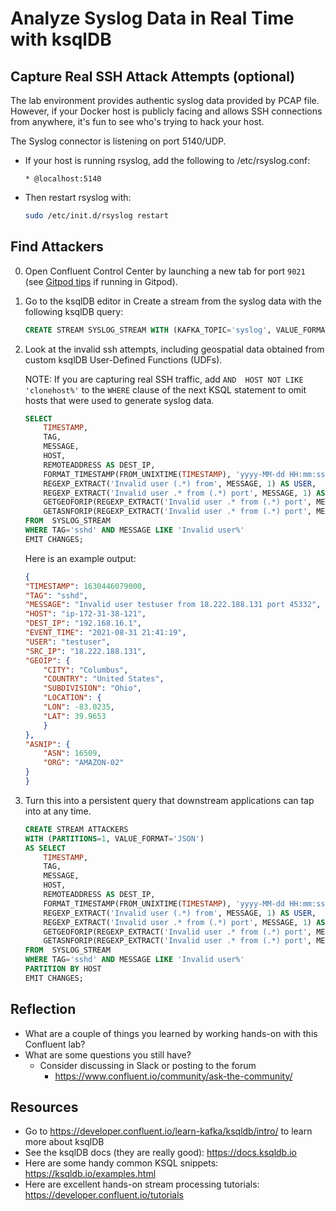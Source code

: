# Analyze Syslog Data in Real Time with ksqlDB

## Capture Real SSH Attack Attempts (optional)

The lab environment provides authentic syslog data provided by PCAP file. However, if your Docker host is publicly facing and allows SSH connections from anywhere, it's fun to see who's trying to hack your host.

The Syslog connector is listening on port 5140/UDP.
- If your host is running rsyslog, add the following to /etc/rsyslog.conf:

  ```
  * @localhost:5140
  ```

- Then restart rsyslog with:

  ```bash
  sudo /etc/init.d/rsyslog restart
  ```
## Find Attackers

0. Open Confluent Control Center by launching a new tab for port `9021` (see [Gitpod tips](./gitpod-tips.md) if running in Gitpod).

1.  Go to the ksqlDB editor in Create a stream from the syslog data with the following ksqlDB query:

    ```sql
    CREATE STREAM SYSLOG_STREAM WITH (KAFKA_TOPIC='syslog', VALUE_FORMAT='AVRO');
    ```

2. Look at the invalid ssh attempts, including geospatial data obtained from custom ksqlDB User-Defined Functions (UDFs).

    NOTE: If you are capturing real SSH traffic, add `AND  HOST NOT LIKE 'clonehost%'` to the `WHERE` clause of the next KSQL statement to omit hosts that were used to generate syslog data.
    ```sql
    SELECT
        TIMESTAMP,
        TAG,
        MESSAGE,
        HOST,
        REMOTEADDRESS AS DEST_IP,
        FORMAT_TIMESTAMP(FROM_UNIXTIME(TIMESTAMP), 'yyyy-MM-dd HH:mm:ss') AS EVENT_TIME, 
        REGEXP_EXTRACT('Invalid user (.*) from', MESSAGE, 1) AS USER,
        REGEXP_EXTRACT('Invalid user .* from (.*) port', MESSAGE, 1) AS SRC_IP,
        GETGEOFORIP(REGEXP_EXTRACT('Invalid user .* from (.*) port', MESSAGE, 1)) AS GEOIP,
        GETASNFORIP(REGEXP_EXTRACT('Invalid user .* from (.*) port', MESSAGE, 1)) AS ASNIP
    FROM  SYSLOG_STREAM
    WHERE TAG='sshd' AND MESSAGE LIKE 'Invalid user%'
    EMIT CHANGES;
    ```
    Here is an example output:

    ```json
    {
    "TIMESTAMP": 1630446079000,
    "TAG": "sshd",
    "MESSAGE": "Invalid user testuser from 18.222.188.131 port 45332",
    "HOST": "ip-172-31-38-121",
    "DEST_IP": "192.168.16.1",
    "EVENT_TIME": "2021-08-31 21:41:19",
    "USER": "testuser",
    "SRC_IP": "18.222.188.131",
    "GEOIP": {
        "CITY": "Columbus",
        "COUNTRY": "United States",
        "SUBDIVISION": "Ohio",
        "LOCATION": {
        "LON": -83.0235,
        "LAT": 39.9653
        }
    },
    "ASNIP": {
        "ASN": 16509,
        "ORG": "AMAZON-02"
    }
    }
    ```

3. Turn this into a persistent query that downstream applications can tap into at any time.
    ```sql
    CREATE STREAM ATTACKERS
    WITH (PARTITIONS=1, VALUE_FORMAT='JSON')
    AS SELECT
        TIMESTAMP,
        TAG,
        MESSAGE,
        HOST,
        REMOTEADDRESS AS DEST_IP,
        FORMAT_TIMESTAMP(FROM_UNIXTIME(TIMESTAMP), 'yyyy-MM-dd HH:mm:ss') AS EVENT_TIME, 
        REGEXP_EXTRACT('Invalid user (.*) from', MESSAGE, 1) AS USER,
        REGEXP_EXTRACT('Invalid user .* from (.*) port', MESSAGE, 1) AS SRC_IP,
        GETGEOFORIP(REGEXP_EXTRACT('Invalid user .* from (.*) port', MESSAGE, 1)) AS GEOIP,
        GETASNFORIP(REGEXP_EXTRACT('Invalid user .* from (.*) port', MESSAGE, 1)) AS ASNIP
    FROM  SYSLOG_STREAM
    WHERE TAG='sshd' AND MESSAGE LIKE 'Invalid user%'
    PARTITION BY HOST
    EMIT CHANGES;
    ```

## Reflection

- What are a couple of things you learned by working hands-on with this Confluent lab?
- What are some questions you still have? 
  - Consider discussing in Slack or posting to the forum
    - https://www.confluent.io/community/ask-the-community/

## Resources

- Go to https://developer.confluent.io/learn-kafka/ksqldb/intro/ to learn more about ksqlDB
- See the ksqlDB docs (they are really good): https://docs.ksqldb.io
- Here are some handy common KSQL snippets: https://ksqldb.io/examples.html
- Here are excellent hands-on stream processing tutorials: https://developer.confluent.io/tutorials